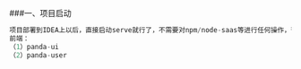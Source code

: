 ###一、项目启动
```cpp
项目部署到IDEA上以后，直接启动serve就行了，不需要对npm/node-saas等进行任何操作，否则可能造成前段部分界面无法显示
前端：
（1）panda-ui
（2）panda-user
```

